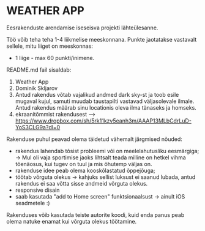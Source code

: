 # WEATHER APP
Eesrakenduste arendamise iseseisva projekti lähteülesanne. 

Töö võib teha teha 1-4 liikmelise meeskonnana. Punkte jaotatakse vastavalt sellele, mitu liiget on meeskonnas:
* 1 liige - max 60 punkti/inimene.

README.md fail sisaldab:
1. Weather App
1. Dominik Skljarov
1. Antud rakendus võtab vajalikud andmed dark sky-st ja toob esile mugaval kujul, samuti muudab taustapilti vastavad väljasolevale ilmale. Antud rakendus määrab sinu locationis oleva ilma tänaseks ja homseks.
1. ekraanitõmmist rakendusest --> https://www.dropbox.com/sh/5rk11kzv5eanh3m/AAAP13MLbCdrLuD-YoS3CLG9a?dl=0

Rakenduse puhul peavad olema täidetud vähemalt järgmised nõuded:
  * rakendus lahendab tõsist probleemi või on meelelahutusliku eesmärgiga; -> Mul oli vaja sportimise jaoks lihtsalt teada milline on hetkel vihma tõenäosus, kui tugev on tuul ja mis õhutemp väljas on.
  * rakenduse idee peab olema kooskõlastatud õppejõuga;
  * töötab võrguta olekus -> kahjuks sellist luksust ei saanud lubada, antud rakendus ei saa võtta sisse andmeid võrguta olekus.
  * responsive disain
  * saab kasutada "add to Home screen" funktsionaalsust -> ainult iOS seadmetele :)

Rakenduses võib kasutada teiste autorite koodi, kuid enda panus peab olema natuke enamat kui võrguta olekus töötamine. 
